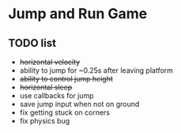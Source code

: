 # Jump and Run Game
## TODO list
* ~~horizontal velocity~~
* ability to jump for ~0.25s after leaving platform
* ~~ability to control jump height~~
* ~~horizontal sleep~~
* use callbacks for jump
* save jump input when not on ground
* fix getting stuck on corners
* fix physics bug